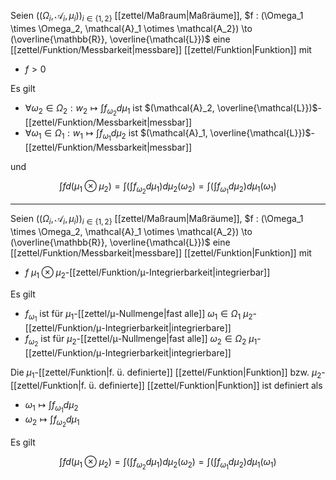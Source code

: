 Seien $((\Omega_i, \mathcal{A}_i, \mu_i))_{i \in \{ 1, 2 \}}$ [[zettel/Maßraum|Maßräume]], $f : (\Omega_1 \times \Omega_2, \mathcal{A}_1 \otimes \mathcal{A_2}) \to (\overline{\mathbb{R}}, \overline{\mathcal{L}})$ eine [[zettel/Funktion/Messbarkeit|messbare]] [[zettel/Funktion|Funktion]] mit
- $f \gt 0$

Es gilt
- $\forall \omega_2 \in \Omega_2 : w_2 \mapsto \int f_{\omega_2} d\mu_1$ ist $(\mathcal{A}_2, \overline{\mathcal{L}})$-[[zettel/Funktion/Messbarkeit|messbar]]
- $\forall \omega_1 \in \Omega_1 : w_1 \mapsto \int f_{\omega_1} d\mu_2$ ist $(\mathcal{A}_1, \overline{\mathcal{L}})$-[[zettel/Funktion/Messbarkeit|messbar]]

und 

$$
	\int f d(\mu_1 \otimes \mu_2) = \int\left( \int f_{\omega_2} d\mu_1 \right) d\mu_2(\omega_2) = \int\left( \int f_{\omega_1} d\mu_2 \right) d\mu_1(\omega_1)
$$

---

Seien $((\Omega_i, \mathcal{A}_i, \mu_i))_{i \in \{ 1, 2 \}}$ [[zettel/Maßraum|Maßräume]], $f : (\Omega_1 \times \Omega_2, \mathcal{A}_1 \otimes \mathcal{A_2}) \to (\overline{\mathbb{R}}, \overline{\mathcal{L}})$ eine [[zettel/Funktion/Messbarkeit|messbare]] [[zettel/Funktion|Funktion]] mit
- $f$ $\mu_1 \otimes \mu_2$-[[zettel/Funktion/μ-Integrierbarkeit|integrierbar]]

Es gilt
- $f_{\omega_1}$ ist für $\mu_1$-[[zettel/μ-Nullmenge|fast alle]] $\omega_1 \in \Omega_1$ $\mu_2$-[[zettel/Funktion/μ-Integrierbarkeit|integrierbare]]
- $f_{\omega_2}$ ist für $\mu_2$-[[zettel/μ-Nullmenge|fast alle]] $\omega_2 \in \Omega_2$ $\mu_1$-[[zettel/Funktion/μ-Integrierbarkeit|integrierbare]]

Die $\mu_1$-[[zettel/Funktion|f. ü. definierte]] [[zettel/Funktion|Funktion]] bzw. $\mu_2$-[[zettel/Funktion|f. ü. definierte]] [[zettel/Funktion|Funktion]] ist definiert als
- $\omega_1 \mapsto \int f_{\omega_1} d\mu_2$
- $\omega_2 \mapsto \int f_{\omega_2} d\mu_1$

Es gilt

$$
	\int f d(\mu_1 \otimes \mu_2) = \int\left( \int f_{\omega_2} d\mu_1 \right) d\mu_2(\omega_2) = \int\left( \int f_{\omega_1} d\mu_2 \right) d\mu_1(\omega_1)
$$